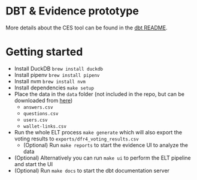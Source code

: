 # DBT & Evidence prototype

More details about the CES tool can be found in the [dbt README](./dbt/README.md).

# Getting started
* Install DuckDB `brew install duckdb`
* Install pipenv `brew install pipenv`
* Install nvm `brew install nvm`
* Install dependencies `make setup`
* Place the data in the `data` folder (not included in the repo, but can be downloaded from [here](https://docs.google.com/spreadsheets/d/1S8AGK7ffVEu9La73yrv9BKlPMvocq9w1RPCjPrn1w6Q/edit#gid=706641192))
    * `answers.csv`
    * `questions.csv`
    * `users.csv`
    * `wallet-links.csv`
* Run the whole ELT process `make generate` which will also export the voting results to `exports/dfr4_voting_results.csv`
    * (Optional) Run `make reports` to start the evidence UI to analyze the data
* (Optional) Alternatively you can run `make ui` to perform the ELT pipeline and start the UI
* (Optional) Run `make docs` to start the dbt documentation server